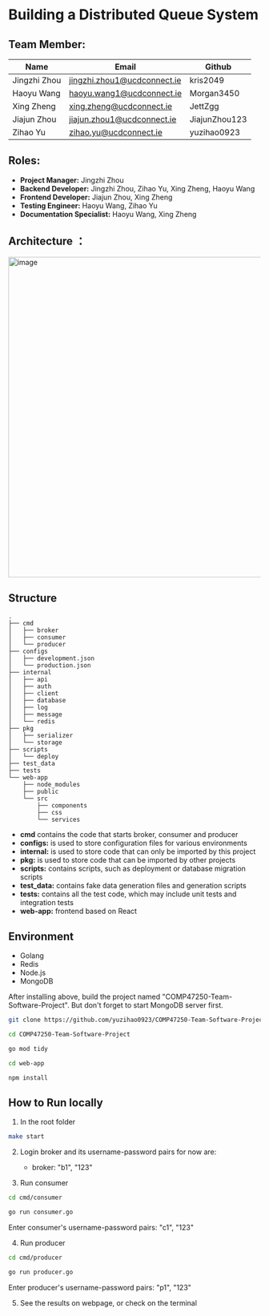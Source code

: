 # Building a Distributed Queue System

## Team Member:

| Name         | Email                          |Github       |
|--------------|--------------------------------|-------------|
| Jingzhi Zhou | jingzhi.zhou1@ucdconnect.ie    |kris2049     |
| Haoyu Wang   | haoyu.wang1@ucdconnect.ie      |Morgan3450   |
| Xing Zheng   | xing.zheng@ucdconnect.ie       |JettZgg      |
| Jiajun Zhou  | jiajun.zhou1@ucdconnect.ie     |JiajunZhou123|
| Zihao Yu     | zihao.yu@ucdconnect.ie         |yuzihao0923  |

## Roles:
- **Project Manager:** Jingzhi Zhou
- **Backend Developer:** Jingzhi Zhou, Zihao Yu, Xing Zheng, Haoyu Wang
- **Frontend Developer:** Jiajun Zhou, Xing Zheng
- **Testing Engineer:** Haoyu Wang, Zihao Yu
- **Documentation Specialist:** Haoyu Wang, Xing Zheng

## Architecture ：

<img width="640" alt="image" src="https://github.com/yuzihao0923/COMP47250-Team-Software-Project/assets/141666207/72510f33-cae5-4c24-a43d-105975da4988">

## Structure

```
.
├── cmd
│   ├── broker
│   ├── consumer
│   └── producer
├── configs
│   ├── development.json
│   └── production.json
├── internal
│   ├── api
│   ├── auth
│   ├── client
│   ├── database
│   ├── log
│   ├── message
│   └── redis
├── pkg
│   ├── serializer
│   └── storage
├── scripts
│   └── deploy
├── test_data
├── tests
└── web-app
    ├── node_modules
    ├── public
    └── src
        ├── components
        ├── css
        └── services
```

- **cmd** contains the code that starts broker, consumer and producer
- **configs:** is used to store configuration files for various environments
- **internal:** is used to store code that can only be imported by this project
- **pkg:** is used to store code that can be imported by other projects
- **scripts:** contains scripts, such as deployment or database migration scripts
- **test_data:** contains fake data generation files and generation scripts
- **tests:** contains all the test code, which may include unit tests and integration tests
- **web-app:** frontend based on React

## Environment

- Golang
- Redis
- Node.js 
- MongoDB

After installing above, build the project named "COMP47250-Team-Software-Project".
But don't forget to start MongoDB server first.

```bash
git clone https://github.com/yuzihao0923/COMP47250-Team-Software-Project.git
```

```bash
cd COMP47250-Team-Software-Project
```

```bash
go mod tidy
```

```bash
cd web-app
```

```bash
npm install
```

## How to Run locally
1. In the root folder
```bash
make start
```

2. Login broker and its username-password pairs for now are:
    - broker: "b1", "123"

3. Run consumer
```bash
cd cmd/consumer
```

```bash
go run consumer.go
```

Enter consumer's username-password pairs: "c1", "123"

4. Run producer
```bash
cd cmd/producer
```

```bash
go run producer.go
```
Enter producer's username-password pairs: "p1", "123"

5. See the results on webpage, or check on the terminal